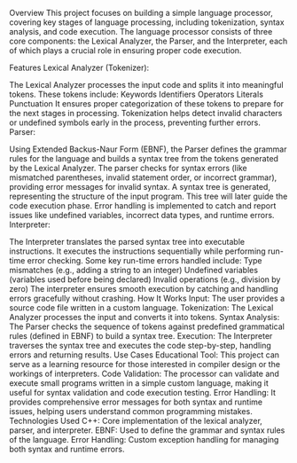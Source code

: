 Overview
This project focuses on building a simple language processor, covering key stages of language processing, including tokenization, syntax analysis, and code execution. The language processor consists of three core components: the Lexical Analyzer, the Parser, and the Interpreter, each of which plays a crucial role in ensuring proper code execution.

Features
Lexical Analyzer (Tokenizer):

The Lexical Analyzer processes the input code and splits it into meaningful tokens. These tokens include:
Keywords
Identifiers
Operators
Literals
Punctuation
It ensures proper categorization of these tokens to prepare for the next stages in processing. Tokenization helps detect invalid characters or undefined symbols early in the process, preventing further errors.
Parser:

Using Extended Backus-Naur Form (EBNF), the Parser defines the grammar rules for the language and builds a syntax tree from the tokens generated by the Lexical Analyzer.
The parser checks for syntax errors (like mismatched parentheses, invalid statement order, or incorrect grammar), providing error messages for invalid syntax.
A syntax tree is generated, representing the structure of the input program. This tree will later guide the code execution phase.
Error handling is implemented to catch and report issues like undefined variables, incorrect data types, and runtime errors.
Interpreter:

The Interpreter translates the parsed syntax tree into executable instructions. It executes the instructions sequentially while performing run-time error checking.
Some key run-time errors handled include:
Type mismatches (e.g., adding a string to an integer)
Undefined variables (variables used before being declared)
Invalid operations (e.g., division by zero)
The interpreter ensures smooth execution by catching and handling errors gracefully without crashing.
How It Works
Input: The user provides a source code file written in a custom language.
Tokenization: The Lexical Analyzer processes the input and converts it into tokens.
Syntax Analysis: The Parser checks the sequence of tokens against predefined grammatical rules (defined in EBNF) to build a syntax tree.
Execution: The Interpreter traverses the syntax tree and executes the code step-by-step, handling errors and returning results.
Use Cases
Educational Tool: This project can serve as a learning resource for those interested in compiler design or the workings of interpreters.
Code Validation: The processor can validate and execute small programs written in a simple custom language, making it useful for syntax validation and code execution testing.
Error Handling: It provides comprehensive error messages for both syntax and runtime issues, helping users understand common programming mistakes.
Technologies Used
C++: Core implementation of the lexical analyzer, parser, and interpreter.
EBNF: Used to define the grammar and syntax rules of the language.
Error Handling: Custom exception handling for managing both syntax and runtime errors.

